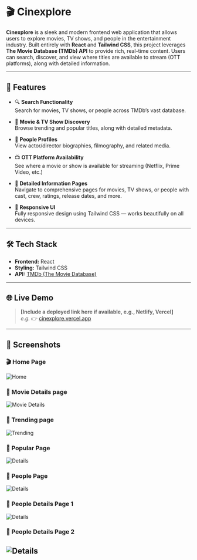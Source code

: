 # 🎬 Cinexplore

**Cinexplore** is a sleek and modern frontend web application that allows users to explore movies, TV shows, and people in the entertainment industry. Built entirely with **React** and **Tailwind CSS**, this project leverages **The Movie Database (TMDb) API** to provide rich, real-time content. Users can search, discover, and view where titles are available to stream (OTT platforms), along with detailed information.

---

## 🚀 Features

- 🔍 **Search Functionality**  
  Search for movies, TV shows, or people across TMDb’s vast database.

- 🎥 **Movie & TV Show Discovery**  
  Browse trending and popular titles, along with detailed metadata.

- 👤 **People Profiles**  
  View actor/director biographies, filmography, and related media.

- 📺 **OTT Platform Availability**  
  See where a movie or show is available for streaming (Netflix, Prime Video, etc.)

- 📄 **Detailed Information Pages**  
  Navigate to comprehensive pages for movies, TV shows, or people with cast, crew, ratings, release dates, and more.

- 📱 **Responsive UI**  
  Fully responsive design using Tailwind CSS — works beautifully on all devices.

---

## 🛠️ Tech Stack

- **Frontend:** React
- **Styling:** Tailwind CSS
- **API:** [TMDb (The Movie Database)](https://www.themoviedb.org/documentation/api)

---

## 🌐 Live Demo

> **[Include a deployed link here if available, e.g., Netlify, Vercel]**  
> _e.g._ 👉 [cinexplore.vercel.app](https://cinexplore.vercel.app)

---

## 📸 Screenshots

### 🎬 Home Page
![Home](./assets/screenshots/home.png)

### 📄 Movie Details page
![Movie Details](./assets/screenshots/moviedetails.png)

### 📄 Trending page
![Trending](./assets/screenshots/trending.png)

### 📄 Popular Page
![Details](./assets/screenshots/popular.png)

### 📄 People Page
![Details](./assets/screenshots/moviedetails.png)

### 📄 People Details Page 1
![Details](./assets/screenshots/peopledetails.png)

### 📄 People Details Page 2
![Details](./assets/screenshots/peopledetails2.png)
---